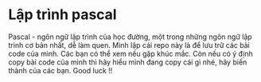 # Lập trình pascal
Pascal - ngôn ngữ lập trình của học đường, một trong những ngôn ngữ lập trình cơ bản nhất, dễ làm quen. Mình lập cái repo này là để lưu trữ các bài code của mình. Các bạn có thể xem nếu gặp khúc mắc. Còn nếu có ý định copy bài code của mình thì hãy hiểu mình đang copy cái gì nhé, hãy biến thành của các bạn. Good luck !!
